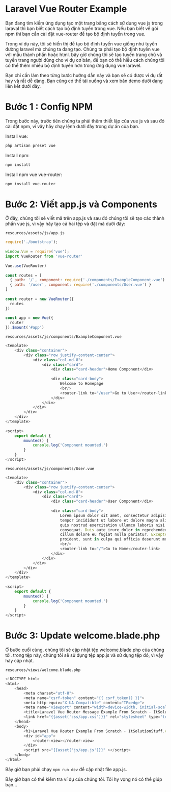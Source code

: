 # Laravel Vue Router Example 

Bạn đang tìm kiếm ứng dụng tạo một trang bằng cách sử dụng vue js trong laraval thì bạn biết cách tạo bộ định tuyến trong vue. Nếu bạn biết về gói npm thì bạn cần cài đặt vue-router để tạo bộ định tuyến trong vue.

Trong ví dụ này, tôi sẽ hiển thị để tạo bộ định tuyến vue giống như tuyến đường laravel mà chúng ta đang tạo. Chúng ta phải tạo bộ định tuyến vue với mẫu thành phần hoặc html. bây giờ chúng tôi sẽ tạo tuyến trang chủ và tuyến trang người dùng cho ví dụ cơ bản, để bạn có thể hiểu cách chúng tôi có thể thêm nhiều bộ định tuyến hơn trong ứng dụng vue laravel.

Bạn chỉ cần làm theo từng bước hướng dẫn này và bạn sẽ có được ví dụ rất hay và rất dễ dàng. Bạn cũng có thể tải xuống và xem bản demo dưới dạng liên kết dưới đây.

# Bước 1 : Config NPM
Trong bước này, trước tiên chúng ta phải thêm thiết lập của vue js và sau đó cài đặt npm, vì vậy hãy chạy lệnh dưới đây trong dự án của bạn.

Install vue:

```sh
php artisan preset vue
```

Install npm:
```sh
npm install
```
Install npm vue vue-router:
```sh
npm install vue-router
```

# Bước 2: Viết app.js và Components
Ở đây, chúng tôi sẽ viết mã trên app.js và sau đó chúng tôi sẽ tạo các thành phần vue js, vì vậy hãy tạo cả hai tệp và đặt mã dưới đây:

`resources/assets/js/app.js`

```js
require('./bootstrap');
   
window.Vue = require('vue');
import VueRouter from 'vue-router'
  
Vue.use(VueRouter)
   
const routes = [
  { path: '/', component: require('./components/ExampleComponent.vue') },
  { path: '/user', component: require('./components/User.vue') }
]
  
const router = new VueRouter({
  routes 
})
  
const app = new Vue({
  router
}).$mount('#app')
```

`resources/assets/js/components/ExampleComponent.vue`
```js
<template>
    <div class="container">
        <div class="row justify-content-center">
            <div class="col-md-8">
                <div class="card">
                    <div class="card-header">Home Component</div>
  
                    <div class="card-body">
                        Welcome to Homepage
                        <br/>
                        <router-link to="/user">Go to User</router-link>
                    </div>
                </div>
            </div>
        </div>
    </div>
</template>
   
<script>
    export default {
        mounted() {
            console.log('Component mounted.')
        }
    }
</script>
```

`resources/assets/js/components/User.vue`
```js
<template>
    <div class="container">
        <div class="row justify-content-center">
            <div class="col-md-8">
                <div class="card">
                    <div class="card-header">User Component</div>
  
                    <div class="card-body">
                        Lorem ipsum dolor sit amet, consectetur adipisicing elit, sed do eiusmod
                        tempor incididunt ut labore et dolore magna aliqua. Ut enim ad minim veniam,
                        quis nostrud exercitation ullamco laboris nisi ut aliquip ex ea commodo
                        consequat. Duis aute irure dolor in reprehenderit in voluptate velit esse
                        cillum dolore eu fugiat nulla pariatur. Excepteur sint occaecat cupidatat non
                        proident, sunt in culpa qui officia deserunt mollit anim id est laborum.
                        <br/>
                        <router-link to="/">Go to Home</router-link>
                    </div>
                </div>
            </div>
        </div>
    </div>
</template>
  
<script>
    export default {
        mounted() {
            console.log('Component mounted.')
        }
    }
</script>
```

# Bước 3:  Update welcome.blade.php
Ở bước cuối cùng, chúng tôi sẽ cập nhật tệp welcome.blade.php của chúng tôi. trong tệp này, chúng tôi sẽ sử dụng tệp app.js và sử dụng tệp đó, vì vậy hãy cập nhật.

`resources/views/welcome.blade.php`

```js
<!DOCTYPE html>
<html>
    <head>
        <meta charset="utf-8">
        <meta name="csrf-token" content="{{ csrf_token() }}">
        <meta http-equiv="X-UA-Compatible" content="IE=edge">
        <meta name="viewport" content="width=device-width, initial-scale=1">
        <title>Laravel Vue Router Message Example From Scratch - ItSolutionStuff.com</title>
        <link href="{{asset('css/app.css')}}" rel="stylesheet" type="text/css">
    </head>
    <body>
        <h1>Laravel Vue Router Example From Scratch - ItSolutionStuff.com</h1>
        <div id="app">
            <router-view></router-view>
        </div>
        <script src="{{asset('js/app.js')}}" ></script>
    </body>
</html>
```

Bây giờ bạn phải chạy `npm run dev` để cập nhật file app.js.

Bây giờ bạn có thể kiểm tra ví dụ của chúng tôi. Tôi hy vọng nó có thể giúp bạn...
